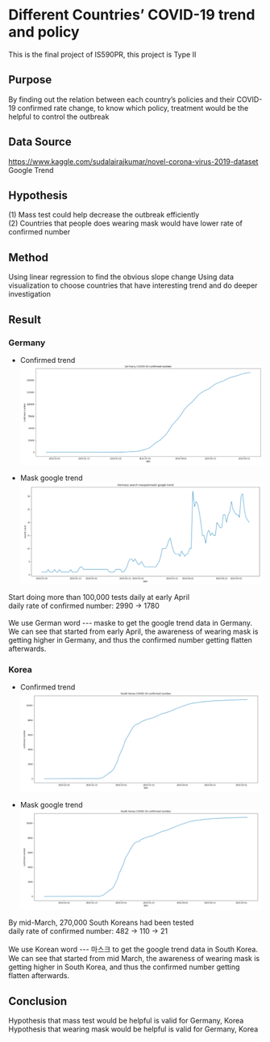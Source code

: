 # Different Countries’ COVID-19 trend and policy
This is the final project of IS590PR, this project is Type II

## Purpose
By finding out the relation between each country’s policies and their COVID-19 confirmed rate change, to know which policy, treatment would be the helpful to control the outbreak

## Data Source
https://www.kaggle.com/sudalairajkumar/novel-corona-virus-2019-dataset
Google Trend

## Hypothesis
(1) Mass test could help decrease the outbreak efficiently <br>
(2) Countries that people does wearing mask would have lower rate of confirmed number

## Method
Using linear regression to find the obvious slope change
Using data visualization to choose countries that have interesting trend and do deeper investigation

## Result

### Germany
* Confirmed trend
![image](image/germany_confirmed.png)

* Mask google trend
![image](image/germany_mask.png)

Start doing more than 100,000 tests daily at early April <br>
daily rate of confirmed number: 2990 -> 1780<br>
<br>
We use German word --- maske to get the google trend data in Germany. <br>
We can see that started from early April, the awareness of wearing mask is getting higher in Germany, and thus the confirmed number getting flatten afterwards.

### Korea
* Confirmed trend
![image](image/korea_confirmed.png)

* Mask google trend
![image](image/korea_confirmed.png)

By mid-March, 270,000 South Koreans had been tested <br>
daily rate of confirmed number: 482 -> 110 -> 21<br>
<br>
We use Korean word --- 마스크 to get the google trend data in South Korea. <br>
We can see that started from mid March, the awareness of wearing mask is getting higher in South Korea, and thus the confirmed number getting flatten afterwards.

## Conclusion
Hypothesis that mass test would be helpful is valid for Germany, Korea
Hypothesis that wearing mask would be helpful is valid for Germany, Korea
